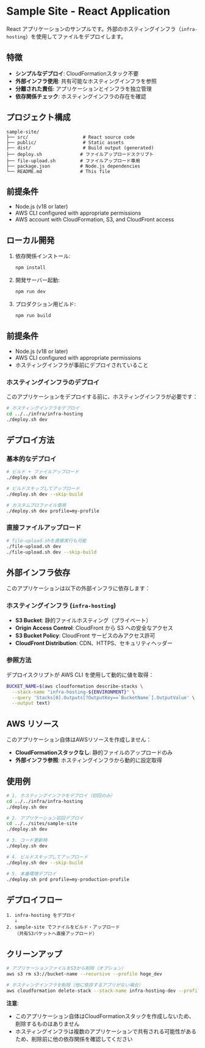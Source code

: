 # Sample Site - React Application

React アプリケーションのサンプルです。外部のホスティングインフラ（`infra-hosting`）を使用してファイルをデプロイします。

## 特徴

- **シンプルなデプロイ**: CloudFormationスタック不要
- **外部インフラ使用**: 共有可能なホスティングインフラを参照
- **分離された責任**: アプリケーションとインフラを独立管理
- **依存関係チェック**: ホスティングインフラの存在を確認

## プロジェクト構成

```
sample-site/
├── src/                    # React source code
├── public/                 # Static assets
├── dist/                   # Build output (generated)
├── deploy.sh              # ファイルアップロードスクリプト
├── file-upload.sh         # ファイルアップロード専用
├── package.json           # Node.js dependencies
└── README.md              # This file
```

## 前提条件

- Node.js (v18 or later)
- AWS CLI configured with appropriate permissions
- AWS account with CloudFormation, S3, and CloudFront access

## ローカル開発

1. 依存関係インストール:
   ```bash
   npm install
   ```

2. 開発サーバー起動:
   ```bash
   npm run dev
   ```

3. プロダクション用ビルド:
   ```bash
   npm run build
   ```

## 前提条件

- Node.js (v18 or later)
- AWS CLI configured with appropriate permissions
- ホスティングインフラが事前にデプロイされていること

### ホスティングインフラのデプロイ

このアプリケーションをデプロイする前に、ホスティングインフラが必要です：

```bash
# ホスティングインフラをデプロイ
cd ../../infra/infra-hosting
./deploy.sh dev
```

## デプロイ方法

### 基本的なデプロイ
```bash
# ビルド + ファイルアップロード
./deploy.sh dev

# ビルドスキップしてアップロード
./deploy.sh dev --skip-build

# カスタムプロファイル使用
./deploy.sh dev profile=my-profile
```

### 直接ファイルアップロード
```bash
# file-upload.shを直接実行も可能
./file-upload.sh dev
./file-upload.sh dev --skip-build
```

## 外部インフラ依存

このアプリケーションは以下の外部インフラに依存します：

### ホスティングインフラ (`infra-hosting`)
- **S3 Bucket**: 静的ファイルホスティング（プライベート）
- **Origin Access Control**: CloudFront から S3 への安全なアクセス
- **S3 Bucket Policy**: CloudFront サービスのみアクセス許可
- **CloudFront Distribution**: CDN、HTTPS、セキュリティヘッダー

### 参照方法
デプロイスクリプトが AWS CLI を使用して動的に値を取得：

```bash
BUCKET_NAME=$(aws cloudformation describe-stacks \
  --stack-name "infra-hosting-${ENVIRONMENT}" \
  --query 'Stacks[0].Outputs[?OutputKey==`BucketName`].OutputValue' \
  --output text)
```

## AWS リソース

このアプリケーション自体はAWSリソースを作成しません：
- **CloudFormationスタックなし**: 静的ファイルのアップロードのみ
- **外部インフラ参照**: ホスティングインフラから動的に設定取得

## 使用例

```bash
# 1. ホスティングインフラをデプロイ（初回のみ）
cd ../../infra/infra-hosting
./deploy.sh dev

# 2. アプリケーション初回デプロイ
cd ../../sites/sample-site
./deploy.sh dev

# 3. コード更新時
./deploy.sh dev

# 4. ビルドスキップしてアップロード
./deploy.sh dev --skip-build

# 5. 本番環境デプロイ
./deploy.sh prd profile=my-production-profile
```

## デプロイフロー

```
1. infra-hosting をデプロイ
   ↓
2. sample-site でファイルをビルド・アップロード
   （共有S3バケットへ直接アップロード）
```

## クリーンアップ

```bash
# アプリケーションファイルをS3から削除（オプション）
aws s3 rm s3://bucket-name --recursive --profile hoge_dev

# ホスティングインフラを削除（他に依存するアプリがない場合）
aws cloudformation delete-stack --stack-name infra-hosting-dev --profile hoge_dev
```

**注意**: 
- このアプリケーション自体はCloudFormationスタックを作成しないため、削除するものはありません
- ホスティングインフラは複数のアプリケーションで共有される可能性があるため、削除前に他の依存関係を確認してください
